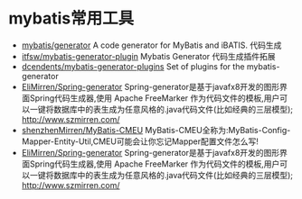 # mybatis常用工具
- [mybatis/generator](https://github.com/mybatis/generator) A code generator for MyBatis and iBATIS. 代码生成
- [itfsw/mybatis-generator-plugin](https://github.com/itfsw/mybatis-generator-plugin/commits/master) Mybatis Generator 代码生成插件拓展
- [dcendents/mybatis-generator-plugins](https://github.com/dcendents/mybatis-generator-plugins) Set of plugins for the mybatis-generator
- [EliMirren/Spring-generator](https://github.com/EliMirren/Spring-generator/) Spring-generator是基于javafx8开发的图形界面Spring代码生成器,使用 Apache FreeMarker 作为代码文件的模板,用户可以一键将数据库中的表生成为任意风格的.java代码文件(比如经典的三层模型); http://www.szmirren.com/
- [shenzhenMirren/MyBatis-CMEU](https://github.com/shenzhenMirren/MyBatis-CMEU) MyBatis-CMEU全称为:MyBatis-Config-Mapper-Entity-Util,CMEU可能会让你忘记Mapper配置文件怎么写!
- [EliMirren/Spring-generator](https://github.com/EliMirren/Spring-generator) Spring-generator是基于javafx8开发的图形界面Spring代码生成器,使用 Apache FreeMarker 作为代码文件的模板,用户可以一键将数据库中的表生成为任意风格的.java代码文件(比如经典的三层模型); http://www.szmirren.com/
